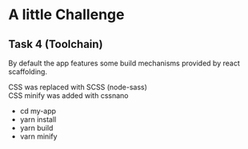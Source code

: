 # A little Challenge

## Task 4 (Toolchain)
By default the app features some build mechanisms provided by react scaffolding. <br>

CSS was replaced with SCSS (node-sass) <br>
CSS minify was added with cssnano <br>

-   cd my-app
-   yarn install
-   yarn build
-   varn minify